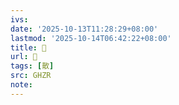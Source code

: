 ```yaml
---
ivs:
date: '2025-10-13T11:28:29+08:00'
lastmod: '2025-10-14T06:42:22+08:00'
title: 󰝑
url: 󰝑
tags: [散]
src: GHZR
note:
---
```


